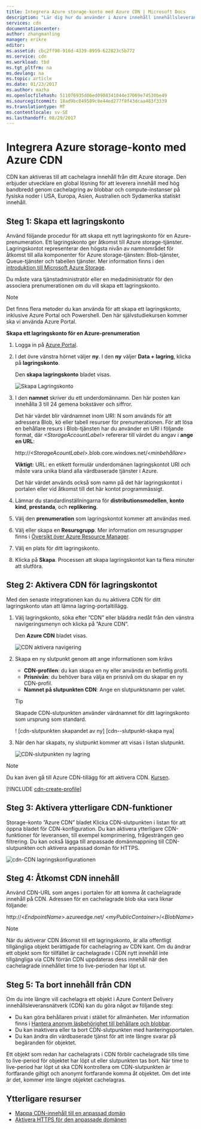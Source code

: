 ```yaml
---
title: Integrera Azure storage-konto med Azure CDN | Microsoft Docs
description: "Lär dig hur du använder i Azure innehåll innehållsleveransnätverk (CDN) för att tillhandahålla hög bandbredd innehåll genom cachelagring blobbar från Azure Storage."
services: cdn
documentationcenter: 
author: zhangmanling
manager: erikre
editor: 
ms.assetid: cbc2ff98-916d-4339-8959-622823c5b772
ms.service: cdn
ms.workload: tbd
ms.tgt_pltfrm: na
ms.devlang: na
ms.topic: article
ms.date: 01/23/2017
ms.author: mazha
ms.openlocfilehash: 511076935d06ed0908341044e37069e74530be49
ms.sourcegitcommit: 18ad9bc049589c8e44ed277f8f43dcaa483f3339
ms.translationtype: MT
ms.contentlocale: sv-SE
ms.lasthandoff: 08/29/2017
---
```

# <a name="integrate-an-azure-storage-account-with-azure-cdn"></a>Integrera Azure storage-konto med Azure CDN
CDN kan aktiveras till att cachelagra innehåll från ditt Azure storage. Den erbjuder utvecklare en global lösning för att leverera innehåll med hög bandbredd genom cachelagring av blobbar och compute-instanser på fysiska noder i USA, Europa, Asien, Australien och Sydamerika statiskt innehåll.

## <a name="step-1-create-a-storage-account"></a>Steg 1: Skapa ett lagringskonto
Använd följande procedur för att skapa ett nytt lagringskonto för en Azure-prenumeration. Ett lagringskonto ger åtkomst till Azure storage-tjänster. Lagringskontot representerar den högsta nivån av namnområdet för åtkomst till alla komponenter för Azure storage-tjänsten: Blob-tjänster, Queue-tjänster och tabellen tjänster. Mer information finns i den [introduktion till Microsoft Azure Storage](../storage/common/storage-introduction.md).

Du måste vara tjänstadministratör eller en medadministratör för den associera prenumerationen om du vill skapa ett lagringskonto.

> [!NOTE]
> Det finns flera metoder du kan använda för att skapa ett lagringskonto, inklusive Azure Portal och Powershell.  Den här självstudiekursen kommer ska vi använda Azure Portal.  
> 
> 

**Skapa ett lagringskonto för en Azure-prenumeration**

1. Logga in på [Azure Portal](https://portal.azure.com).
2. I det övre vänstra hörnet väljer **ny**. I den **ny** väljer **Data + lagring**, klicka på **lagringskonto**.
    
    Den **skapa lagringskonto** bladet visas.   

    ![Skapa Lagringskonto][create-new-storage-account]  

3. I den **namnet** skriver du ett underdomännamn. Den här posten kan innehålla 3 till 24 gemena bokstäver och siffror.
   
    Det här värdet blir värdnamnet inom URI: N som används för att adressera Blob, kö eller tabell resurser för prenumerationen. För att lösa en behållare resurs i Blob-tjänsten har du använder en URI i följande format, där  *&lt;StorageAccountLabel&gt;*  refererar till värdet du angav i **ange en URL**:
   
    http://*&lt;StorageAcountLabel&gt;*.blob.core.windows.net/*&lt;minbehållare&gt;*
   
    **Viktigt:** URL: en etikett formulär underdomänen lagringskontot URI och måste vara unika bland alla värdbaserade tjänster i Azure.
   
    Det här värdet används också som namn på det här lagringskontot i portalen eller vid åtkomst till det här kontot programmässigt.
4. Lämnar du standardinställningarna för **distributionsmodellen**, **konto kind**, **prestanda**, och **replikering**. 
5. Välj den **prenumeration** som lagringskontot kommer att användas med.
6. Välj eller skapa en **Resursgrupp**.  Mer information om resursgrupper finns i [Översikt över Azure Resource Manager](../azure-resource-manager/resource-group-overview.md#resource-groups).
7. Välj en plats för ditt lagringskonto.
8. Klicka på **Skapa**. Processen att skapa lagringskontot kan ta flera minuter att slutföra.

## <a name="step-2-enable-cdn-for-the-storage-account"></a>Steg 2: Aktivera CDN för lagringskontot

Med den senaste integrationen kan du nu aktivera CDN för ditt lagringskonto utan att lämna lagring-portaltillägg. 

1. Välj lagringskonto, söka efter ”CDN” eller bläddra nedåt från den vänstra navigeringsmenyn och klicka på ”Azure CDN”.
    
    Den **Azure CDN** bladet visas.

    ![CDN aktivera navigering][cdn-enable-navigation]
    
2. Skapa en ny slutpunkt genom att ange informationen som krävs
    - **CDN-profilen**: du kan skapa en ny eller använda en befintlig profil.
    - **Prisnivån**: du behöver bara välja en prisnivå om du skapar en ny CDN-profil.
    - **Namnet på slutpunkten CDN**: Ange en slutpunktsnamn per valet.

    > [!TIP]
    > Skapade CDN-slutpunkten använder värdnamnet för ditt lagringskonto som ursprung som standard.

    ! [cdn-slutpunkten skapandet av ny] [cdn--slutpunkt-skapa nya]

3. När den har skapats, ny slutpunkt kommer att visas i listan slutpunkt.

    ![CDN-slutpunkten ny lagring][cdn-storage-new-endpoint]

> [!NOTE]
> Du kan även gå till Azure CDN-tillägg för att aktivera CDN. [Kursen](#Tutorial-cdn-create-profile).
> 
> 

[!INCLUDE [cdn-create-profile](../../includes/cdn-create-profile.md)]  

## <a name="step-3-enable-additional-cdn-features"></a>Steg 3: Aktivera ytterligare CDN-funktioner

Storage-konto ”Azure CDN” bladet Klicka CDN-slutpunkten i listan för att öppna bladet för CDN-konfiguration. Du kan aktivera ytterligare CDN-funktioner för leveransen, till exempel komprimering, frågesträngen geo filtrering. Du kan också lägga till anpassade domänmappning till CDN-slutpunkten och aktivera anpassad domän för HTTPS.
    
![cdn-CDN lagringskonfigurationen][cdn-storage-cdn-configuration]

## <a name="step-4-access-cdn-content"></a>Steg 4: Åtkomst CDN innehåll
Använd CDN-URL som anges i portalen för att komma åt cachelagrade innehåll på CDN. Adressen för en cachelagrade blob ska vara liknar följande:

http://<*EndpointName*\>.azureedge.net/ <*myPublicContainer*\>/<*BlobName*\>

> [!NOTE]
> När du aktiverar CDN åtkomst till ett lagringskonto, är alla offentligt tillgängliga objekt berättigade för cachelagring av CDN kant. Om du ändrar ett objekt som för tillfället är cachelagrade i CDN nytt innehåll inte tillgängliga via CDN förrän CDN uppdateras dess innehåll när den cachelagrade innehållet time to live-perioden har löpt ut.
> 
> 

## <a name="step-5-remove-content-from-the-cdn"></a>Steg 5: Ta bort innehåll från CDN
Om du inte längre vill cachelagra ett objekt i Azure Content Delivery innehållsleveransnätverk (CDN) kan du göra något av följande steg:

* Du kan göra behållaren privat i stället för allmänheten. Mer information finns i [Hantera anonym läsbehörighet till behållare och blobbar](../storage/blobs/storage-manage-access-to-resources.md).
* Du kan inaktivera eller ta bort CDN-slutpunkten med hanteringsportalen.
* Du kan ändra din värdbaserade tjänst för att inte längre svarar på begäranden för objektet.

Ett objekt som redan har cachelagrats i CDN förblir cachelagrade tills time to live-period för objektet har löpt ut eller slutpunkten tas bort. När time to live-period har löpt ut ska CDN kontrollera om CDN-slutpunkten är fortfarande giltigt och anonymt fortfarande komma åt objektet. Om det inte är det, kommer inte längre objektet cachelagras.

## <a name="additional-resources"></a>Ytterligare resurser
* [Mappa CDN-innehåll till en anpassad domän](cdn-map-content-to-custom-domain.md)
* [Aktivera HTTPS för den anpassade domänen](cdn-custom-ssl.md)

[create-new-storage-account]: ./media/cdn-create-a-storage-account-with-cdn/CDN_CreateNewStorageAcct.png
[cdn-enable-navigation]: ./media/cdn-create-a-storage-account-with-cdn/cdn-storage-new-endpoint-creation.png
[cdn-storage-new-endpoint]: ./media/cdn-create-a-storage-account-with-cdn/cdn-storage-new-endpoint-list.png
[cdn-storage-cdn-configuration]: ./media/cdn-create-a-storage-account-with-cdn/cdn-storage-endpoint-configuration.png 
